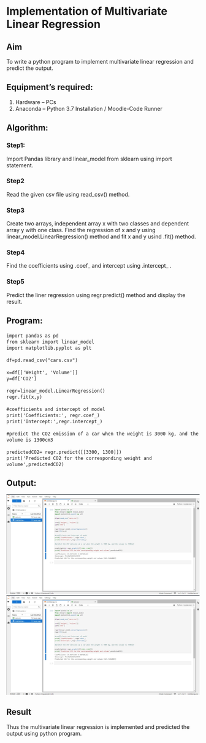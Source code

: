# Implementation of Multivariate Linear Regression
## Aim
To write a python program to implement multivariate linear regression and predict the output.
## Equipment’s required:
1.	Hardware – PCs
2.	Anaconda – Python 3.7 Installation / Moodle-Code Runner
## Algorithm:
### Step1:
Import Pandas library and linear_model from sklearn using import statement.

### Step2
Read the given csv file using read_csv() method.

### Step3
Create two arrays, independent array x with two classes and dependent array y with one class. Find the regression of x and y using linear_model.LinearRegression() method and fit x and y usind .fit() method.

### Step4
Find the coefficients using .coef_ and intercept using .intercept_ .

### Step5
Predict the liner regression using regr.predict() method and display the result.

## Program:
```
import pandas as pd
from sklearn import linear_model
import matplotlib.pyplot as plt

df=pd.read_csv("cars.csv")

x=df[['Weight', 'Volume']]
y=df['CO2']

regr=linear_model.LinearRegression()
regr.fit(x,y)

#coefficients and intercept of model
print('Coefficients:', regr.coef_)
print('Intercept:',regr.intercept_)

#predict the CO2 emission of a car when the weight is 3000 kg, and the volume is 1300cm3

predictedCO2= regr.predict([[3300, 1300]])
print('Predicted CO2 for the corresponding weight and volume',predictedCO2)
```
## Output:

![output](carv.jpg)
![output](carv.jpg)

## Result
Thus the multivariate linear regression is implemented and predicted the output using python program.